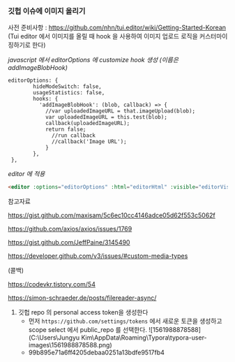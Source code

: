 ### 깃헙 이슈에 이미지 올리기



사전 준비사항 : https://github.com/nhn/tui.editor/wiki/Getting-Started-Korean (Tui editor 에서 이미지를 올릴 때 hook 을 사용하여 이미지 업로드 로직을 커스터마이징하기로 한다)



*javascript 에서 editorOptions 에 customize hook 생성 (이름은 addImageBlobHook)*

```javascirpt
editorOptions: {
        hideModeSwitch: false,
        usageStatistics: false,
        hooks: {
          'addImageBlobHook': (blob, callback) => {
            //var uploadedImageURL = that.imageUpload(blob);
            var uploadedImageURL = this.test(blob);
            callback(uploadedImageURL);
            return false;
              //run callback
              //callback('Image URL');
         	}
      	},
 },
```



*editor 에 적용*

```html
<editor :options="editorOptions" :html="editorHtml" :visible="editorVisible" previewStyle="tab" height="500px" mode="markdown" v-model="content_text" />
```



참고자료

https://gist.github.com/maxisam/5c6ec10cc4146adce05d62f553c5062f

https://github.com/axios/axios/issues/1769

https://gist.github.com/JeffPaine/3145490

https://developer.github.com/v3/issues/#custom-media-types



(콜백)

https://codevkr.tistory.com/54

https://simon-schraeder.de/posts/filereader-async/



1. 깃헙 repo 의 personal access token을 생성한다
   - 먼저 `https://github.com/settings/tokens` 에서 새로운 토큰을 생성하고 scope select 에서 public_repo 를 선택한다.
     ![1561988878588](C:\Users\Jungyu Kim\AppData\Roaming\Typora\typora-user-images\1561988878588.png)
   - 99b895e71a6ff4205debaa0251a13bdfe9517fb4
